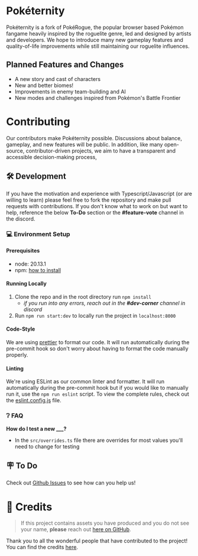 # Pokéternity

Pokéternity is a fork of PokéRogue, the popular browser based Pokémon fangame heavily inspired by the roguelite genre, led and designed by artists and developers. We hope to introduce many new gameplay features and quality-of-life improvements while still maintaining our roguelite influences. 

## Planned Features and Changes
- A new story and cast of characters
- New and better biomes!
- Improvements in enemy team-building and AI
- New modes and challenges inspired from Pokémon's Battle Frontier

# Contributing

Our contributors make Pokéternity possible. Discussions about balance, gameplay, and new features will be public. In addition, like many open-source, contributor-driven projects, we aim to have a transparent and accessible decision-making process,

## 🛠️ Development

If you have the motivation and experience with Typescript/Javascript (or are willing to learn) please feel free to fork the repository and make pull requests with contributions. If you don't know what to work on but want to help, reference the below **To-Do** section or the **#feature-vote** channel in the discord.

### 💻 Environment Setup

#### Prerequisites

- node: 20.13.1
- npm: [how to install](https://docs.npmjs.com/downloading-and-installing-node-js-and-npm)

#### Running Locally

1. Clone the repo and in the root directory run `npm install`
   - _if you run into any errors, reach out in the **#dev-corner** channel in discord_
2. Run `npm run start:dev` to locally run the project in `localhost:8000`

#### Code-Style

We are using [prettier](https://prettier.io/) to format our code. It will run automatically during the pre-commit hook so don't worry about having to format the code manually properly.

#### Linting

We're using ESLint as our common linter and formatter. It will run automatically during the pre-commit hook but if you would like to manually run it, use the `npm run eslint` script. To view the complete rules, check out the [eslint.config.js](./eslint.config.js) file.

<!-- ### 📚 Documentation

You can find the auto-generated documentation [here](https://despair-games.github.io/poketernity/main/index.html).
For information on enemy AI, check out the [enemy-ai.md](./docs/enemy-ai.md) file.
For detailed guidelines on documenting your code, refer to the [comments.md](./docs/comments.md) file. -->

### ❔ FAQ

**How do I test a new **\_\_\_**?**

- In the `src/overrides.ts` file there are overrides for most values you'll need to change for testing

<!-- **How do I retrieve the translations?**

- The translations were moved to the [dedicated translation repository](https://github.com/despair-games/poketernity-locales) and are now applied as a submodule in this project.
- The command to retrieve the translations is `git submodule update --init --recursive`. If you still struggle to get it working, please reach out to #dev-corner channel in Discord. -->

## 🪧 To Do

Check out [Github Issues](https://github.com/despair-games/poketernity/issues) to see how can you help us!

# 📝 Credits

> If this project contains assets you have produced and you do not see your name, **please** reach out [here on GitHub](https://github.com/despair-games/poketernity/issues/new).

Thank you to all the wonderful people that have contributed to the project! You can find the credits [here](./CREDITS.md).

